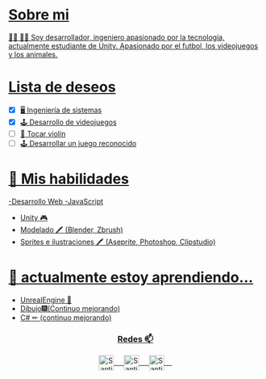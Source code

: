 <a href="https://twitter.com/S_Mihos">

# Sobre mi
:man_technologist: 👨‍💻 Soy desarrollador, ingeniero apasionado por la tecnología, actualmente estudiante de Unity. Apasionado por el futbol, los videojuegos y los animales.

# Lista de deseos
- [x] 🖥 Ingeniería de sistemas
- [x] 🕹 Desarrollo de videojuegos
- [ ] 🎻 Tocar violín
- [ ] 🕹 Desarrollar un juego reconocido

# 🤔 Mis habilidades
  -Desarrollo Web
  -JavaScript
  - Unity 🎮
  - Modelado 🖍 (Blender, Zbrush)
  - Sprites e ilustraciones 🖍 (Aseprite, Photoshop, Clipstudio)
  

# 🌱 actualmente estoy aprendiendo...
  - UnrealEngine 🎲
  - Dibujo🎆(Continuo mejorando)
  - C#  ✏ (continuo mejorando)




<div align="center">
  <h3 align="center">Redes 📫</h3> 
</div>
<p align="center">
 <a href="https://www.linkedin.com/in/santiago-restrepo-063010207/" target="blank">
  <img align="center" alt="Santiago LinkedIn" width="30px" src="https://www.vectorlogo.zone/logos/linkedin/linkedin-icon.svg" /> &nbsp; &nbsp;
 </a>
 <a href="https://twitter.com/S_Mihos" target="blank">
  <img align="center" alt="Santiago Twitter" width="30px" src="https://www.vectorlogo.zone/logos/twitter/twitter-official.svg" /> &nbsp; &nbsp;
   <a href="https://santiagorestrepo26.github.io/SantiagoRestrepo" target="blank">
  <img align="center" alt="Santiago Twitter" width="30px" src="https://cdn-icons-png.flaticon.com/512/726/726056.png" /> &nbsp; &nbsp;
 </a>
</p>
<br/>
<p>
